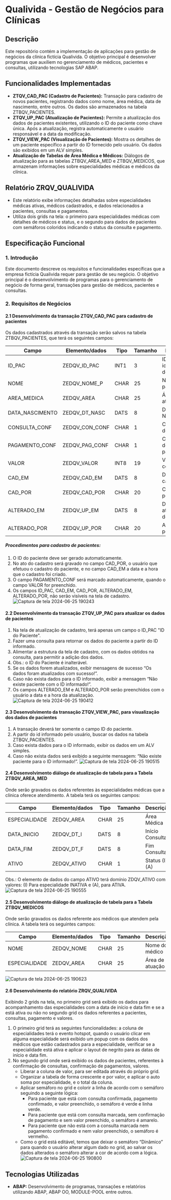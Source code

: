 # Qualivida - Gestão de Negócios para Clínicas

## Descrição
Este repositório contém a implementação de aplicações para gestão de negócios da clínica fictícia Qualivida. O objetivo principal é desenvolver programas que auxiliem no gerenciamento de médicos, pacientes e consultas, utilizando tecnologias SAP ABAP.

## Funcionalidades Implementadas
- **ZTQV_CAD_PAC (Cadastro de Pacientes):** Transação para cadastro de novos pacientes, registrando dados como nome, área médica, data de nascimento, entre outros. Os dados são armazenados na tabela ZTBQV_PACIENTES.
- **ZTQV_UP_PAC (Atualização de Pacientes):** Permite a atualização dos dados de pacientes existentes, utilizando o ID do paciente como chave única. Após a atualização, registra automaticamente o usuário responsável e a data da modificação.
- **ZTQV_VIEW_PAC (Visualização de Pacientes):** Mostra os detalhes de um paciente específico a partir do ID fornecido pelo usuário. Os dados são exibidos em um ALV simples.
- **Atualização de Tabelas de Área Médica e Médicos:** Diálogos de atualização para as tabelas ZTBQV_AREA_MED e ZTBQV_MEDICOS, que armazenam informações sobre especialidades médicas e médicos da clínica.

## Relatório ZRQV_QUALIVIDA
- Este relatório exibe informações detalhadas sobre especialidades médicas ativas, médicos cadastrados, e dados relacionados a pacientes, consultas e pagamentos.
- Utiliza dois grids na tela: o primeiro para especialidades médicas com detalhes de médicos e status, e o segundo para dados de pacientes com semáforos coloridos indicando o status da consulta e pagamento.

## Especificação Funcional

### 1. Introdução
Este documento descreve os requisitos e funcionalidades específicas que a empresa fictícia Qualivida requer para gestão de seu negócio. O objetivo principal é o desenvolvimento de programas para o gerenciamento de negócio de forma geral, transações para gestão de médicos, pacientes e consultas.

### 2. Requisitos de Negócios

#### 2.1 Desenvolvimento da transação ZTQV_CAD_PAC para cadastro de pacientes
Os dados cadastrados através da transação serão salvos na tabela ZTBQV_PACIENTES, que terá os seguintes campos:

| Campo          | Elemento/dados   | Tipo | Tamanho | Descrição                     |
| -------------- | ---------------- | ---- | ------- | ----------------------------- |
| ID_PAC         | ZEDQV_ID_PAC     | INT1 | 3       | ID de identificação de pacientes |
| NOME           | ZEDQV_NOME_P     | CHAR | 25      | Nome do paciente              |
| AREA_MEDICA    | ZEDQV_AREA       | CHAR | 25      | Área de atuação               |
| DATA_NASCIMENTO| ZEDQV_DT_NASC    | DATS | 8       | Data de Nascimento            |
| CONSULTA_CONF  | ZEDQV_CON_CONF   | CHAR | 1       | Confirmação de Consulta       |
| PAGAMENTO_CONF | ZEDQV_PAG_CONF   | CHAR | 1       | Confirmação de pagamento      |
| VALOR          | ZEDQV_VALOR      | INT8 | 19      | Valor consulta                |
| CAD_EM         | ZEDQV_CAD_EM     | DATS | 8       | Data do cadastro              |
| CAD_POR        | ZEDQV_CAD_POR    | CHAR | 20      | Cadastrado por                |
| ALTERADO_EM    | ZEDQV_UP_EM      | DATS | 8       | Data de atualização de cadastro |
| ALTERADO_POR   | ZEDQV_UP_POR     | CHAR | 20      | Atualizado por                |

##### Procedimentos para cadastro de pacientes:
1. O ID do paciente deve ser gerado automaticamente.
2. No ato do cadastro será gravado no campo CAD_POR, o usuário que efetuou o cadastro do paciente, e no campo CAD_EM a data e a hora que o cadastro foi criado.
3. O campo PAGAMENTO_CONF será marcado automaticamente, quando o campo VALOR for preenchido.
4. Os campos ID_PAC, CAD_EM, CAD_POR, ALTERADO_EM, ALTERADO_POR, não serão visíveis na tela de cadastro.
![Captura de tela 2024-06-25 190243](https://github.com/Erivanildo-maciel/qualivida/assets/128848036/74d5ae1d-71e2-4ff1-8093-8375beb5eb5d)

#### 2.2 Desenvolvimento da transação ZTQV_UP_PAC para atualizar os dados de pacientes
1. Na tela de atualização de cadastro, terá apenas um campo o ID_PAC "ID do Paciente".
2. Fazer uma consulta para retornar os dados do paciente a partir do ID informado.
3. Alimentar a estrutura da tela de cadastro, com os dados obtidos na consulta, para permitir a adição dos dados.
4. Obs.: o ID do Paciente é inalterável.
5. Se os dados forem atualizados, exibir mensagens de sucesso “Os dados foram atualizados com sucesso!”.
6. Caso não exista dados para o ID informado, exibir a mensagem “Não existe paciente com o ID informado!”.
7. Os campos ALTERADO_EM e ALTERADO_POR serão preenchidos com o usuário a data e a hora da atualização.
![Captura de tela 2024-06-25 190412](https://github.com/Erivanildo-maciel/qualivida/assets/128848036/f06609a7-b3ce-41c3-a412-8ac11c97e2a1)

#### 2.3 Desenvolvimento da transação ZTQV_VIEW_PAC, para visualização dos dados de pacientes
1. A transação deverá ter somente o campo ID do paciente.
2. A partir do id informado pelo usuário, buscar os dados na tabela ZTBQV_PACIENTES.
3. Caso exista dados para o ID informado, exibir os dados em um ALV simples.
4. Caso não exista dados será exibido a seguinte mensagem: “Não existe paciente para o ID informado!”.
![Captura de tela 2024-06-25 190515](https://github.com/Erivanildo-maciel/qualivida/assets/128848036/21d4505f-f1e6-4ede-b345-18215c9c0535)

#### 2.4 Desenvolvimento diálogo de atualização de tabela para a Tabela ZTBQV_AREA_MED
Onde serão gravados os dados referentes às especialidades médicas que a clínica oferece atendimento. A tabela terá os seguintes campos:

| Campo          | Elemento/dados   | Tipo | Tamanho | Descrição                     |
| -------------- | ---------------- | ---- | ------- | ----------------------------- |
| ESPECIALIDADE  | ZEDQV_AREA       | CHAR | 25      | Área Médica                   |
| DATA_INICIO    | ZEDQV_DT_I       | DATS | 8       | Início Consultas              |
| DATA_FIM       | ZEDQV_DT_F       | DATS | 8       | Fim Consultas                 |
| ATIVO          | ZEDQV_ATIVO      | CHAR | 1       | Status (I) / (A)              |

Obs.: O elemento de dados do campo ATIVO terá domínio ZDQV_ATIVO com valores: (I) Para especialidade INATIVA e (A), para ATIVA.
![Captura de tela 2024-06-25 190555](https://github.com/Erivanildo-maciel/qualivida/assets/128848036/134e86cf-511f-4ded-9a66-e71908dbe108)

#### 2.5 Desenvolvimento diálogo de atualização de tabela para a Tabela ZTBQV_MEDICOS
Onde serão gravados os dados referente aos médicos que atendem pela clínica. A tabela terá os seguintes campos:

| Campo          | Elemento/dados   | Tipo | Tamanho | Descrição                     |
| -------------- | ---------------- | ---- | ------- | ----------------------------- |
| NOME           | ZEDQV_NOME       | CHAR | 25      | Nome do médico                |
| ESPECIALIDADE  | ZEDQV_AREA       | CHAR | 25      | Área de atuação               |

![Captura de tela 2024-06-25 190623](https://github.com/Erivanildo-maciel/qualivida/assets/128848036/82fe260e-0709-49d3-8984-650b33bd2000)

#### 2.6 Desenvolvimento do relatório ZRQV_QUALIVIDA
Exibindo 2 grids na tela, no primeiro grid será exibido os dados para acompanhamento das especialidades com a data de início e data fim e se a está ativa ou não no segundo grid os dados referentes a pacientes, consultas, pagamento e valores.
1. O primeiro grid terá as seguintes funcionalidades: a coluna de especialidades terá o evento hotspot, quando o usuário clicar em alguma especialidade será exibido um popup com os dados dos médicos que estão cadastrados para a especialidade, verificar se a especialidade está ativa e aplicar o layout de negrito para as datas de início e data fim.
2. No segundo grid onde será exibido os dados de pacientes, referentes à confirmação de consultas, confirmação de pagamentos, valores.
   - Liberar a coluna de valor, para ser editada através do próprio grid.
   - Organizar a tabela de forma crescente e por valor, e aplicar o auto soma por especialidade, e o total da coluna.
   - Aplicar semáforo no grid e colorir a linha de acordo com o semáforo seguindo a seguinte lógica:
     - Para paciente que está com consulta confirmada, pagamento confirmado, e valor preenchido, o semáforo é verde e linha verde.
     - Para paciente que está com consulta marcada, sem confirmação de pagamento e sem valor preenchido, o semáforo é amarelo.
     - Para paciente que não está com a consulta marcada nem pagamento confirmado e nem valor preenchido, o semáforo é vermelho.
   - Como o grid está editável, temos que deixar o semáforo “Dinâmico” para quando o usuário alterar algum dado no grid, ao salvar os dados alterados o semáforo alterar a cor de acordo com a lógica.
![Captura de tela 2024-06-25 190800](https://github.com/Erivanildo-maciel/qualivida/assets/128848036/dbcc0bb0-393d-4b13-a881-9a0ac3364b2c)

## Tecnologias Utilizadas
- **ABAP:** Desenvolvimento de programas, transações e relatórios utilizando ABAP, ABAP OO, MODULE-POOL entre outros.

